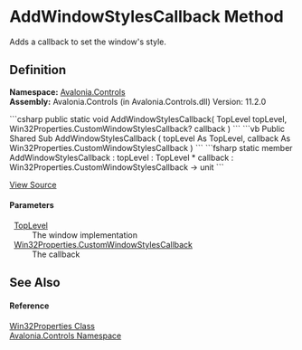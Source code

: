 # AddWindowStylesCallback Method


Adds a callback to set the window's style.



## Definition
**Namespace:** <a href="N_Avalonia_Controls">Avalonia.Controls</a>  
**Assembly:** Avalonia.Controls (in Avalonia.Controls.dll) Version: 11.2.0

<Tabs groupId="api-code-preview">
<TabItem value="csharp" label="C#">
```csharp
public static void AddWindowStylesCallback(
	TopLevel topLevel,
	Win32Properties.CustomWindowStylesCallback? callback
)
```
</TabItem>
<TabItem value="vb" label="VB">
```vb
Public Shared Sub AddWindowStylesCallback ( 
	topLevel As TopLevel,
	callback As Win32Properties.CustomWindowStylesCallback
)
```
</TabItem>
<TabItem value="fsharp" label="F#">
```fsharp
static member AddWindowStylesCallback : 
        topLevel : TopLevel * 
        callback : Win32Properties.CustomWindowStylesCallback -> unit 
```
</TabItem>
</Tabs>



<a href="https://github.com/AvaloniaUI/Avalonia/tree/master/src/Avalonia.Controls/Platform/Win32Properties.cs#L28" title="View the source code">View Source</a>



#### Parameters
<dl><dt>  <a href="T_Avalonia_Controls_TopLevel">TopLevel</a></dt><dd>The window implementation</dd><dt>  <a href="T_Avalonia_Controls_Win32Properties_CustomWindowStylesCallback">Win32Properties.CustomWindowStylesCallback</a></dt><dd>The callback</dd></dl>

## See Also


#### Reference
<a href="T_Avalonia_Controls_Win32Properties">Win32Properties Class</a>  
<a href="N_Avalonia_Controls">Avalonia.Controls Namespace</a>  
